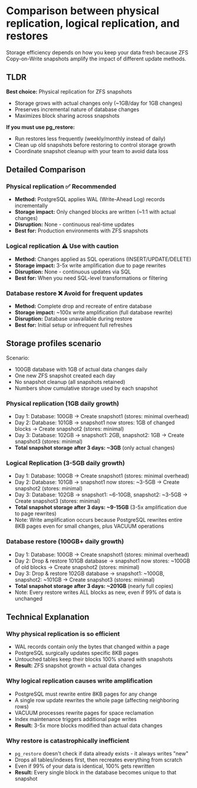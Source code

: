 # Comparison between physical replication, logical replication, and restores

Storage efficiency depends on how you keep your data fresh because ZFS Copy-on-Write snapshots amplify the impact of different update methods.

## TLDR

**Best choice:** Physical replication for ZFS snapshots
- Storage grows with actual changes only (~1GB/day for 1GB changes)
- Preserves incremental nature of database changes
- Maximizes block sharing across snapshots

**If you must use pg_restore:**
- Run restores less frequently (weekly/monthly instead of daily)
- Clean up old snapshots before restoring to control storage growth
- Coordinate snapshot cleanup with your team to avoid data loss

## Detailed Comparison

### Physical replication ✅ Recommended
- **Method:** PostgreSQL applies WAL (Write-Ahead Log) records incrementally
- **Storage impact:** Only changed blocks are written (~1:1 with actual changes)
- **Disruption:** None - continuous real-time updates
- **Best for:** Production environments with ZFS snapshots

### Logical replication ⚠️ Use with caution
- **Method:** Changes applied as SQL operations (INSERT/UPDATE/DELETE)
- **Storage impact:** 3-5x write amplification due to page rewrites
- **Disruption:** None - continuous updates via SQL
- **Best for:** When you need SQL-level transformations or filtering

### Database restore ❌ Avoid for frequent updates
- **Method:** Complete drop and recreate of entire database
- **Storage impact:** ~100x write amplification (full database rewrite)
- **Disruption:** Database unavailable during restore
- **Best for:** Initial setup or infrequent full refreshes

## Storage profiles scenario
Scenario:
- 100GB database with 1GB of actual data changes daily
- One new ZFS snapshot created each day
- No snapshot cleanup (all snapshots retained)
- Numbers show cumulative storage used by each snapshot

### Physical replication (1GB daily growth)
- Day 1: Database: 100GB → Create snapshot1 (stores: minimal overhead)
- Day 2: Database: 101GB → snapshot1 now stores: 1GB of changed blocks → Create snapshot2 (stores: minimal)
- Day 3: Database: 102GB → snapshot1: 2GB, snapshot2: 1GB → Create snapshot3 (stores: minimal)
- **Total snapshot storage after 3 days: ~3GB** (only actual changes)

### Logical Replication (3-5GB daily growth)
- Day 1: Database: 100GB → Create snapshot1 (stores: minimal overhead)
- Day 2: Database: 101GB → snapshot1 now stores: ~3-5GB → Create snapshot2 (stores: minimal)
- Day 3: Database: 102GB → snapshot1: ~6-10GB, snapshot2: ~3-5GB → Create snapshot3 (stores: minimal)
- **Total snapshot storage after 3 days: ~9-15GB** (3-5x amplification due to page rewrites)
- Note: Write amplification occurs because PostgreSQL rewrites entire 8KB pages even for small changes, plus VACUUM operations

### Database restore (100GB+ daily growth)
- Day 1: Database: 100GB → Create snapshot1 (stores: minimal overhead)
- Day 2: Drop & restore 101GB database → snapshot1 now stores: ~100GB of old blocks → Create snapshot2 (stores: minimal)
- Day 3: Drop & restore 102GB database → snapshot1: ~100GB, snapshot2: ~101GB → Create snapshot3 (stores: minimal)
- **Total snapshot storage after 3 days: ~201GB** (nearly full copies)
- Note: Every restore writes ALL blocks as new, even if 99% of data is unchanged

## Technical Explanation

### Why physical replication is so efficient
- WAL records contain only the bytes that changed within a page
- PostgreSQL surgically updates specific 8KB pages
- Untouched tables keep their blocks 100% shared with snapshots
- **Result:** ZFS snapshot growth = actual data changes

### Why logical replication causes write amplification
- PostgreSQL must rewrite entire 8KB pages for any change
- A single row update rewrites the whole page (affecting neighboring rows)
- VACUUM processes rewrite pages for space reclamation
- Index maintenance triggers additional page writes
- **Result:** 3-5x more blocks modified than actual data changes

### Why restore is catastrophically inefficient
- `pg_restore` doesn't check if data already exists - it always writes "new"
- Drops all tables/indexes first, then recreates everything from scratch
- Even if 99% of your data is identical, 100% gets rewritten
- **Result:** Every single block in the database becomes unique to that snapshot
